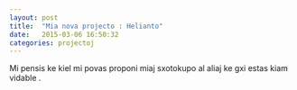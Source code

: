 ```yaml
---
layout: post
title:  "Mia nova projecto : Helianto"
date:   2015-03-06 16:50:32
categories: projectoj
---
```


Mi pensis ke kiel mi povas proponi miaj sxotokupo al aliaj ke gxi estas kiam vidable .
